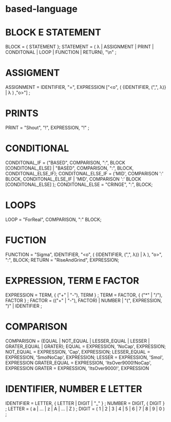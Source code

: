 # based-language

# BLOCK E STATEMENT
BLOCK = { STATEMENT };
STATEMENT = ( λ | ASSIGNMENT | PRINT | CONDITONAL | LOOP | FUNCTION | RETURN), "\n" ;

# ASSIGMENT
ASSIGNMENT = IDENTIFIER, "=", EXPRESSION ["<o", ( {IDENTIFIER, (",", λ)} | λ ) ,"o>"] ;

# PRINTS
PRINT = "Shout", "!", EXPRESSION, "!" ;

# CONDITIONAL
CONDITONAL_IF = ("BASED", COMPARISON, ":", BLOCK [CONDITONAL_ELSE] |
                "BASED", COMPARISON, ":", BLOCK, CONDITONAL_ELSE_IF);
CONDITONAL_ELSE_IF = ('MID', COMPARISON ':' BLOCK, CONDITONAL_ELSE_IF |
                  'MID', COMPARISON ':' BLOCK [CONDITONAL_ELSE] );
CONDITONAL_ELSE = "CRINGE", ":", BLOCK;

# LOOPS
LOOP = "ForReal", COMPARISON, ":" BLOCK;

# FUCTION
FUNCTION =  "Sigma", IDENTIFIER, "<o", ( {IDENTIFIER, (",", λ)} | λ ), "o>", ":", BLOCK;
RETURN = "RiseAndGrind", EXPRESSION;

# EXPRESSION, TERM E FACTOR
EXPRESSION = TERM, { ("+" | "-"), TERM } ;
TERM = FACTOR, { ("*" | "/"), FACTOR } ;
FACTOR = (("+" | "-"), FACTOR) | NUMBER | "(", EXPRESSION, ")" | IDENTIFIER ;

# COMPARISON
COMPARISON = (EQUAL | NOT_EQUAL | LESSER_EQUAL | LESSER | GRATER_EQUAL | GRATER);
EQUAL = EXPRESSION, 'NoCap', EXPRESSION;
NOT_EQUAL = EXPRESSION, 'Cap', EXPRESSION;
LESSER_EQUAL = EXPRESSION, 'SmolNoCap', EXPRESSION;
LESSER = EXPRESSION, 'Smol', EXPRESSION 
GRATER_EQUAL = EXPRESSION, 'ItsOver9000!NoCap', EXPRESSION 
GRATER = EXPRESSION, 'ItsOver9000!', EXPRESSION 

# IDENTIFIER, NUMBER E LETTER
IDENTIFIER = LETTER, { LETTER | DIGIT | "_" } ;
NUMBER = DIGIT, { DIGIT } ;
LETTER = ( a | ... | z | A | ... | Z ) ;
DIGIT = ( 1 | 2 | 3 | 4 | 5 | 6 | 7 | 8 | 9 | 0 ) ;
